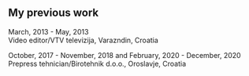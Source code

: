 ## My previous work
March, 2013 - May, 2013
<br>
Video editor/VTV televizija, Varazndin, Croatia
</br>

October, 2017 - November, 2018 and February, 2020 - December, 2020
<br>
Prepress tehnician/Birotehnik d.o.o., Oroslavje, Croatia
</br>
